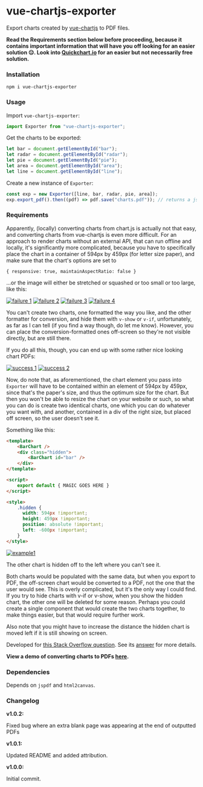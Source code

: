 # vue-chartjs-exporter
Export charts created by [vue-chartjs](https://vue-chartjs.org/) to PDF files. 

**Read the Requirements section below before proceeding, because it contains important information that will have you off looking for an easier solution 😑. Look into [Quickchart.io](https://quickchart.io) for an easier but not necessarily free solution.**

### Installation

```
npm i vue-chartjs-exporter
```

### Usage

Import `vue-chartjs-exporter`:

```javascript
import Exporter from "vue-chartjs-exporter";
```

Get the charts to be exported:

```javascript
let bar = document.getElementById("bar");
let radar = document.getElementById("radar");
let pie = document.getElementById("pie");
let area = document.getElementById("area");
let line = document.getElementById("line");
```

Create a new instance of `Exporter`:

```javascript
const exp = new Exporter([line, bar, radar, pie, area]);
exp.export_pdf().then((pdf) => pdf.save("charts.pdf")); // returns a jsPDF doc object which you can do whatever you wish with.
```
### Requirements

Apparently, (locally) converting charts from chart.js is actually not that easy, and converting charts from vue-chartjs is even more difficult. For an approach to render charts without an external API, that can run offline and locally, it's significantly more complicated, because you have to specifically place the chart in a container of 594px by 459px (for letter size paper), and make sure that the chart's options are set to

```
{ responsive: true, maintainAspectRatio: false }
```

...or the image will either be stretched or squashed or too small or too large, like this:

[![failure 1][1]][1]
[![failure 2][2]][2]
[![failure 3][3]][3]
[![failure 4][4]][4]

You can't create two charts, one formatted the way you like, and the other formatter for conversion, and hide them with `v-show` or `v-if`, unfortunately, as far as I can tell (if you find a way though, do let me know). However, you can place the conversion-formatted ones off-screen so they're not visible directly, but are still there.

If you do all this, though, you can end up with some rather nice looking chart PDFs:

[![success 1][5]][5]
[![success 2][6]][6]


Now, do note that, as aforementioned, the chart element you pass into `Exporter` will have to be contained within an element of 594px by 459px, since that's the paper's size, and thus the optimum size for the chart. But then you won't be able to resize the chart on your website or such, so what you can do is create two identical charts, one which you can do whatever you want with, and another, contained in a div of the right size, but placed off screen, so the user doesn't see it. 

Something like this:

```html
<template>
    <BarChart />
    <div class="hidden">
        <BarChart id="bar" />
    </div>
</template>

<script>
    export default { MAGIC GOES HERE }
</script>

<style>
    .hidden {
      width: 594px !important;
      height: 459px !important;
      position: absolute !important;
      left: -600px !important;
    }
</style>
```



[![example1][7]][7]

The other chart is hidden off to the left where you can't see it.

Both charts would be populated with the same data, but when you export to PDF, the off-screen chart would be converted to a PDF, not the one that the user would see. This is overly complicated, but it's the only way I could find. If you try to hide charts with v-if or v-show, when you show the hidden chart, the other one will be deleted for some reason. Perhaps you could create a single component that would create the two charts together, to make things easier, but that would require further work.

Also note that you might have to increase the distance the hidden chart is moved left if it is still showing on screen.

Developed for [this Stack Overflow question][8]. See its [answer][9] for more details. 

**View a demo of converting charts to PDFs [here][10].**

### Dependencies

Depends on `jspdf` and `html2canvas`. 

### Changelog

**v1.0.2:**

Fixed bug where an extra blank page was appearing at the end of outputted PDFs

**v1.0.1:**

Updated README and added attribution.

**v1.0.0:**

Initial commit.



[1]: https://i.stack.imgur.com/St79w.png
[2]: https://i.stack.imgur.com/pC5dZ.png
[3]: https://i.stack.imgur.com/tuEMI.png
[4]: https://i.stack.imgur.com/Pb1Dt.png
[5]: https://i.stack.imgur.com/CXCiy.png
[6]: https://i.stack.imgur.com/EgfpQ.png
[7]: https://i.stack.imgur.com/vjHqH.png
[8]: https://stackoverflow.com/q/65399828/8402369
[9]: https://stackoverflow.com/a/65428776/8402369
[10]: https://codesandbox.io/s/cool-albattani-0odv9?file=/src/App.vue

